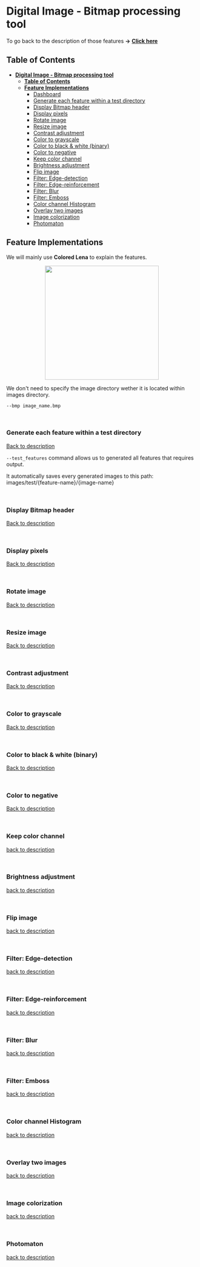 # Digital Image - Bitmap processing tool

To go back to the description of those features **->** __[Click here](./README.md)__

## Table of Contents

- __[Digital Image - Bitmap processing tool](#digital-image---bitmap-processing-tool)__
  - __[Table of Contents](#table-of-contents)__
  - __[Feature Implementations](#feature-implementations)__
    - [Dashboard](#dashboard)
    - [Generate each feature within a test directory](#generate-each-feature-within-a-test-directory)
    - [Display Bitmap header](#display-bitmap-header)
    - [Display pixels](#display-pixels)
    - [Rotate image](#rotate-image)
    - [Resize image](#resize-image)
    - [Contrast adjustment](#contrast-adjustment)
    - [Color to grayscale](#color-to-grayscale)
    - [Color to black & white (binary)](#color-to-black--white-binary)
    - [Color to negative](#color-to-negative)
    - [Keep color channel](#keep-color-channel)
    - [Brightness adjustment](#brightness-adjustment)
    - [Flip image](#flip-image)
    - [Filter: Edge-detection](#filter-edge-detection)
    - [Filter: Edge-reinforcement](#filter-edge-reinforcement)
    - [Filter: Blur](#filter-blur)
    - [Filter: Emboss](#filter-emboss)
    - [Color channel Histogram](#color-channel-histogram)
    - [Overlay two images](#overlay-two-images)
    - [Image colorization](#image-colorization)
    - [Photomaton](#photomaton)

## Feature Implementations

We will mainly use __Colored Lena__ to explain the features.
<p align="center" width="100%">
    <img align="center" width="300" height="300" src="https://user-images.githubusercontent.com/59794336/104903744-b6a6c200-5980-11eb-829c-8e4878cfa487.png"/>
</p>

We don't need to specify the image directory wether it is located within <sample>images</sample> directory.

<code>--bmp image_name.bmp</code> 

<br/>

### Generate each feature within a test directory
[Back to description](./README.md#generate-each-feature-within-a-test-directory)

<code>--test_features</code> command allows us to generated all features that requires output.

It automatically saves every generated images to this path: <sample>images/test/{feature-name}/{image-name}</sample> 

<br/>

### Display Bitmap header
[Back to description](./README.md#display-bitmap-header)

<br/>

### Display pixels
[Back to description](./README.md#display-pixels)

<br/>

### Rotate image
[Back to description](./README.md#rotate-image)

<br/>

### Resize image
[Back to description](./README.md#resize-image)

<br/>

### Contrast adjustment
[Back to description](./README.md#contrast-adjustment)

<br/>

### Color to grayscale
[Back to description](./README.md#color-to-grayscale)

<br/>

### Color to black & white (binary)
[Back to description](./README.md#color-to-black--white-binary)

<br/>

### Color to negative
[Back to description](./README.md#color-to-negative)

<br/>

### Keep color channel
[back to description](./README.md#keep-color-channel)

<br/>

### Brightness adjustment
[back to description](./README.md#brightness-adjustment)

<br/>

### Flip image
[back to description](./README.md#flip-image)

<br/>

### Filter: Edge-detection 
[back to description](./README.md#filter-edge-detection)

<br/>

### Filter: Edge-reinforcement
[back to description](./README.md#filter-edge-reinforcement)

<br/> 

### Filter: Blur
[back to description](./README.md#filter-blur)

<br/>

### Filter: Emboss
[back to description](./README.md#filter-emboss)

<br/>

### Color channel Histogram
[back to description](./README.md#color-channel-histogram)

<br/>

### Overlay two images 
[back to description](./README.md#overlay-two-images)

<br/>

### Image colorization
[back to description](./README.md#image-colorization)

<br/>

### Photomaton
[back to description](./README.md#photomaton)
